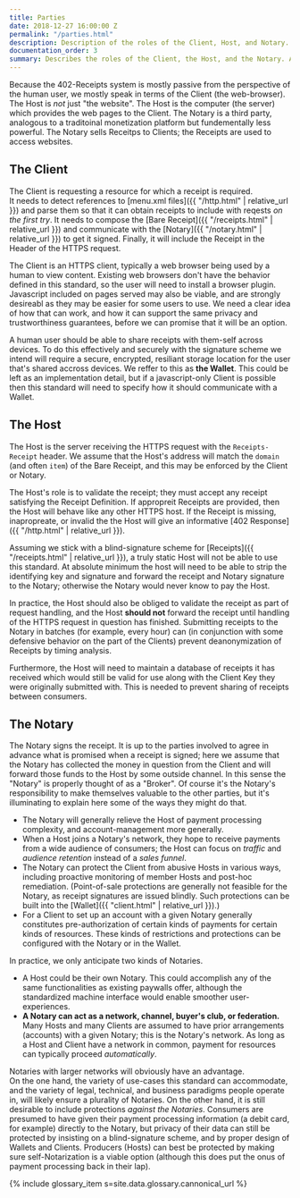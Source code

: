 ```yaml
---
title: Parties
date: 2018-12-27 16:00:00 Z
permalink: "/parties.html"
description: Description of the roles of the Client, Host, and Notary.
documentation_order: 3
summary: Describes the roles of the Client, the Host, and the Notary. Also outlines the behavior of the tools they'll use.
---
```


Because the 402-Receipts system is mostly passive from the perspective of the human user, we mostly speak in terms of the Client (the web-browser).  
The Host is _not_ just "the website". The Host is the computer (the server) which provides the web pages to the Client.
The Notary is a third party, analogous to a traditoinal monetization platform but fundementally less powerful. The Notary sells Receitps to Clients; the Receipts are used to access websites.

## The Client
The Client is requesting a resource for which a receipt is required.  
It needs to detect references to [menu.xml files]({{ "/http.html" | relative_url }}) and parse them so that it can obtain receipts to include with reqests _on the first try_.
It needs to compose the [Bare Receipt]({{ "/receipts.html" | relative_url }}) and communicate with the [Notary]({{ "/notary.html" | relative_url }}) to get it signed.
Finally, it will include the Receipt in the Header of the HTTPS request.

The Client is an HTTPS client, typically a web browser being used by a human to view content. Existing web browsers don't have the behavior defined in this standard, so the user will need to install a browser plugin.  
Javascript included on pages served may also be viable, and are strongly desireabl as they may be easier for some users to use. We need a clear idea of how that can work, and how it can support the same privacy and trustworthiness guarantees, before we can promise that it will be an option.

A human user should be able to share receipts with them-self across devices. To do this effectively and securely with the signature scheme we intend will require a secure, encrypted, resiliant storage location for the user that's shared accross devices. We reffer to this as **the Wallet**. This could be left as an implementation detail, but if a javascript-only Client is possible then this standard will need to specify how it should communicate with a Wallet.

## The Host
The Host is the server receiving the HTTPS request with the `Receipts-Receipt` header. We assume that the Host's address will match the `domain` (and often `item`) of the Bare Receipt, and this may be enforced by the Client or Notary.

The Host's role is to validate the receipt; they must accept any receipt satisfying the Receipt Definition. If appropreit Receipts are provided, then the Host will behave like any other HTTPS host. If the Receipt is missing, inapropreate, or invalid the the Host will give an informative [402 Response]({{ "/http.html" | relative_url }}).

Assuming we stick with a blind-signature scheme for [Receipts]({{ "/receipts.html" | relative_url }}), a truly static Host will not be able to use this standard. At absolute minimum the host will need to be able to strip the identifying key and signature and forward the receipt and Notary signature to the Notary; otherwise the Notary would never know to pay the Host.

In practice, the Host should also be obliged to validate the receipt as part of request handling, and the Host **should not** forward the receipt until handling of the HTTPS request in question has finished. Submitting receipts to the Notary in batches (for example, every hour) can (in conjunction with some defensive behavior on the part of the Clients) prevent deanonymization of Receipts by timing analysis. 

Furthermore, the Host will need to maintain a database of receipts it has received which would still be valid for use along with the Client Key they were originally submitted with. This is needed to prevent sharing of receipts between consumers.

## The Notary
The Notary signs the receipt. It is up to the parties involved to agree in advance what is promised when a receipt is signed; here we assume that the Notary has collected the money in question from the Client and will forward those funds to the Host by some outside channel. In this sense the "Notary" is properly thought of as a "Broker". Of course it's the Notary's responsibility to make themselves valuable to the other parties, but it's illuminating to explain here some of the ways they might do that.

- The Notary will generally relieve the Host of payment processing complexity, and account-management more generally.
- When a Host joins a Notary's network, they hope to receive payments from a wide audience of consumers; the Host can focus on _traffic_ and _audience retention_ instead of a _sales funnel_. 
- The Notary can protect the Client from abusive Hosts in various ways, including proactive monitoring of member Hosts and post-hoc remediation. (Point-of-sale protections are generally not feasible for the Notary, as receipt signatures are issued blindly. Such protections can be built into the [Wallet]({{ "client.html" | relative_url }}).)
- For a Client to set up an account with a given Notary generally constitutes pre-authorization of certain kinds of payments for certain kinds of resources. These kinds of restrictions and protections can be configured with the Notary or in the Wallet.

In practice, we only anticipate two kinds of Notaries.

- A Host could be their own Notary. This could accomplish any of the same functionalities as existing paywalls offer, although the standardized machine interface would enable smoother user-experiences. 
- **A Notary can act as a network, channel, buyer's club, or federation.** Many Hosts and many Clients are assumed to have prior arrangements (accounts) with a given Notary; this is the Notary's network. As long as a Host and Client have a network in common, payment for resources can typically proceed _automatically_.

Notaries with larger networks will obviously have an advantage.  
On the one hand, the variety of use-cases this standard can accommodate, and the variety of legal, technical, and business paradigms people operate in, will likely ensure a plurality of Notaries. On the other hand, it is still desirable to include protections _against the Notaries_. Consumers are presumed to have given their payment processing information (a debit card, for example) directly to the Notary, but privacy of their data can still be protected by insisting on a blind-signature scheme, and by proper design of Wallets and Clients. Producers (Hosts) can best be protected by making sure self-Notarization is a viable option (although this does put the onus of payment processing back in their lap).

{% include glossary_item s=site.data.glossary.cannonical_url %}



